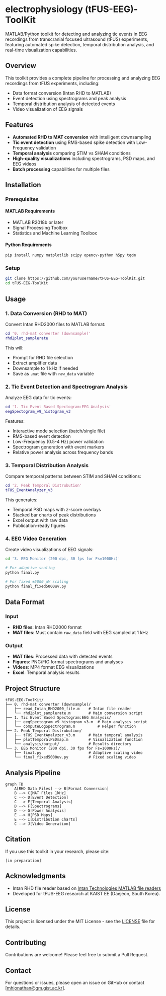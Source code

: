 # electrophysiology (tFUS-EEG)-ToolKit
MATLAB/Python toolkit for detecting and analyzing tic events in EEG recordings from transcranial focused ultrasound (tFUS) experiments, featuring automated spike detection, temporal distribution analysis, and real-time visualization capabilities.

## Overview

This toolkit provides a complete pipeline for processing and analyzing EEG recordings from tFUS experiments, including:
- Data format conversion (Intan RHD to MATLAB)
- Event detection using spectrograms and peak analysis
- Temporal distribution analysis of detected events
- Video visualization of EEG signals

## Features

- **Automated RHD to MAT conversion** with intelligent downsampling
- **Tic event detection** using RMS-based spike detection with Low-Frequency validation
- **Temporal analysis** comparing STIM vs SHAM conditions
- **High-quality visualizations** including spectrograms, PSD maps, and EEG videos
- **Batch processing** capabilities for multiple files

## Installation

### Prerequisites

#### MATLAB Requirements
- MATLAB R2018b or later
- Signal Processing Toolbox
- Statistics and Machine Learning Toolbox

#### Python Requirements
```bash
pip install numpy matplotlib scipy opencv-python h5py tqdm
```

### Setup
```bash
git clone https://github.com/yourusername/tFUS-EEG-ToolKit.git
cd tFUS-EEG-ToolKit
```

## Usage

### 1. Data Conversion (RHD to MAT)

Convert Intan RHD2000 files to MATLAB format:

```matlab
cd '0. rhd-mat converter (downsample)'
rhd2plot_samplerate
```

This will:
- Prompt for RHD file selection
- Extract amplifier data
- Downsample to 1 kHz if needed
- Save as `.mat` file with `raw_data` variable

### 2. Tic Event Detection and Spectrogram Analysis

Analyze EEG data for tic events:

```matlab
cd '1. Tic Event Based Spectogram:EEG Analysis'
eegSpectogram_v9_histogram_v3
```

Features:
- Interactive mode selection (batch/single file)
- RMS-based event detection
- Low-Frequency (0.5-4 Hz) power validation
- Spectrogram generation with event markers
- Relative power analysis across frequency bands

### 3. Temporal Distribution Analysis

Compare temporal patterns between STIM and SHAM conditions:

```matlab
cd '2. Peak Temporal Distrubution'
tFUS_EventAnalyzer_v3
```

This generates:
- Temporal PSD maps with z-score overlays
- Stacked bar charts of peak distributions
- Excel output with raw data
- Publication-ready figures

### 4. EEG Video Generation

Create video visualizations of EEG signals:

```bash
cd '3. EEG Monitor (200 dpi, 30 fps for Fs=1000Hz)'

# For adaptive scaling
python final.py

# For fixed ±5000 µV scaling
python final_fixed5000uv.py
```

## Data Format

### Input
- **RHD files**: Intan RHD2000 format
- **MAT files**: Must contain `raw_data` field with EEG sampled at 1 kHz

### Output
- **MAT files**: Processed data with detected events
- **Figures**: PNG/FIG format spectrograms and analyses
- **Videos**: MP4 format EEG visualizations
- **Excel**: Temporal analysis results

## Project Structure

```
tFUS-EEG-ToolKit/
├── 0. rhd-mat converter (downsample)/
│   ├── read_Intan_RHD2000_file.m    # Intan file reader
│   └── rhd2plot_samplerate.m        # Main conversion script
├── 1. Tic Event Based Spectogram:EEG Analysis/
│   ├── eegSpectogram_v9_histogram_v3.m  # Main analysis script
│   └── computeLogSpectrogram.m          # Helper function
├── 2. Peak Temporal Distrubution/
│   ├── tFUS_EventAnalyzer_v3.m      # Main temporal analysis
│   ├── plotTemporalPSDmap.m         # Visualization function
│   └── analysis/output/             # Results directory
└── 3. EEG Monitor (200 dpi, 30 fps for Fs=1000Hz)/
    ├── final.py                     # Adaptive scaling video
    └── final_fixed5000uv.py         # Fixed scaling video
```

## Analysis Pipeline

```mermaid
graph TD
    A[RHD Data Files] --> B[Format Conversion]
    B --> C[MAT Files 1kHz]
    C --> D[Event Detection]
    C --> E[Temporal Analysis]
    D --> F[Spectrograms]
    D --> G[Power Analysis]
    E --> H[PSD Maps]
    E --> I[Distribution Charts]
    C --> J[Video Generation]
```

## Citation

If you use this toolkit in your research, please cite:

```
[in preparation]
```

## Acknowledgments

- Intan RHD file reader based on [Intan Technologies MATLAB file readers](https://www.intantech.com/downloads.html?tabSelect=Software&yPos=0)
- Developed for tFUS-EEG research at KAIST EE (Daejeon, South Korea).

## License

This project is licensed under the MIT License - see the [LICENSE](LICENSE) file for details.

## Contributing

Contributions are welcome! Please feel free to submit a Pull Request.

## Contact

For questions or issues, please open an issue on GitHub or contact [mhjonathan@gm.gist.ac.kr].
